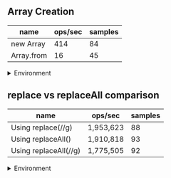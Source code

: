 ## Array Creation

|name|ops/sec|samples|
|-|-|-|
|new Array|414|84|
|Array.from|16|45|


<details>
<summary>Environment</summary>

* __Machine:__ linux x64 | 2 vCPUs | 6.8GB Mem
* __Run:__ Sat Aug 26 2023 19:02:33 GMT+0000 (Coordinated Universal Time)
</details>


## replace vs replaceAll comparison

|name|ops/sec|samples|
|-|-|-|
|Using replace(//g)|1,953,623|88|
|Using replaceAll()|1,910,818|93|
|Using replaceAll(//g)|1,775,505|92|


<details>
<summary>Environment</summary>

* __Machine:__ linux x64 | 2 vCPUs | 6.8GB Mem
* __Run:__ Sat Aug 26 2023 18:55:35 GMT+0000 (Coordinated Universal Time)
</details>

